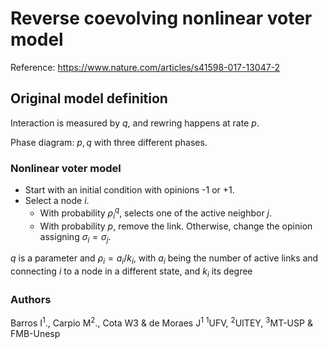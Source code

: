 # Reverse coevolving nonlinear voter model

Reference: https://www.nature.com/articles/s41598-017-13047-2

## Original model definition

Interaction is measured by $q$, and rewring happens at rate $p$. 

Phase diagram: $p,q$ with three different phases.

### Nonlinear voter model

- Start with an initial condition with opinions -1 or +1.
- Select a node $i$.
  - With probability $\rho_i^q$, selects one of the active neighbor $j$.
  - With probability $p$, remove the link. Otherwise, change the opinion assigning $\sigma_i = \sigma_j$.

$q$ is a parameter and $\rho_i = a_i/k_i$, with $a_i$ being the number of active links and connecting $i$ to a node in a different state, and $k_i$ its degree


### Authors 
 Barros I$^1$., Carpio M$^2$., Cota W$3$ & de Moraes J$^1$
$^1$UFV, $^2$UITEY, $^3$MT-USP & FMB-Unesp
